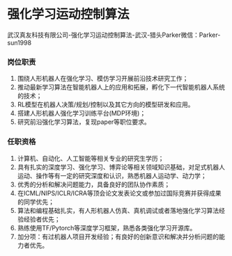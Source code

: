 # 强化学习运动控制算法

武汉真友科技有限公司-强化学习运动控制算法-武汉-猎头Parker微信：Parker-sun1998

### 岗位职责
1. 围绕人形机器人在强化学习、模仿学习开展前沿技术研究工作；
2. 推动最新学习算法在智能机器人上的应用和拓展，孵化下一代智能机器人系统的技术；
3. RL模型在机器人决策/规划/控制以及其它方向的模型研发和应用。
4. 搭建人形机器人强化学习训练平台(MDP环境)；
5. 研究前沿强化学习算法，复现paper等职位要求。

### 任职资格
1. 计算机、自动化、人工智能等相关专业的研究生学历；
2. 具有扎实的深度学习、强化学习、博弈论等相关领域知识基础，对足式机器人运动、操作等有一定的研究深度和认识，熟悉机器人运动学、动力学；
3. 优秀的分析和解决问题能力，具备良好的团队协作素质；
4. 在ICML/NIPS/ICLR/ICRA等顶会论文发表论文或参加过国际竞赛并获得成果的同学优先；
5. 算法和编程基础扎实，有人形机器人仿真、真机调试或者落地强化学习算法经验经验者优先；
6. 熟练使用TF/Pytorch等深度学习框架，熟悉各类强化学习开源库。
7. 加分项：有过机器人项目开发经验；有良好的创新意识和解决并分析问题的能力者优先。
